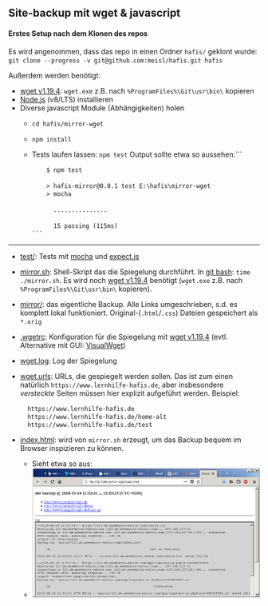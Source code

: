 ## Site-backup mit wget & javascript ##

#### Erstes Setup nach dem Klonen des repos ####

Es wird angenommen, dass das repo in einen Ordner `hafis/` geklont wurde:
`git clone --progress -v git@github.com:meisl/hafis.git hafis`

Außerdem werden benötigt:

* [wget v1.19.4](https://eternallybored.org/misc/wget): `wget.exe` z.B. nach `%ProgramFiles%\Git\usr\bin\` kopieren
* [Node.js](https://nodejs.org) (v8/LTS) installieren
* Diverse javascript Module (Abhängigkeiten) holen
  - `cd hafis/mirror-wget`
  - `npm install`
  - Tests laufen lassen: `npm test`
    Output sollte etwa so aussehen:```

			$ npm test
			
			> hafis-mirror@0.0.1 test E:\hafis\mirror-wget
			> mocha
			
			  ...............

			  15 passing (115ms)
		```

---  

* [test/](test/): Tests mit [mocha](https://mochajs.org) und [expect.js](https://www.npmjs.com/package/expect.js)
* [mirror.sh](mirror.sh): Shell-Skript das die Spiegelung durchführt. In [git bash](https://gitforwindows.org/index.html): `time ./mirror.sh`. Es wird noch [wget v1.19.4](https://eternallybored.org/misc/wget) benötigt (`wget.exe` z.B. nach `%ProgramFiles%\Git\usr\bin\` kopieren).
* [mirror/](mirror/): das eigentliche Backup. Alle Links umgeschrieben, s.d. es komplett lokal funktioniert. Original-(`.html`/`.css`) Dateien gespeichert als `*.orig`
* [.wgetrc](.wgetrc): Konfiguration für die Spiegelung mit [wget v1.19.4](https://eternallybored.org/misc/wget) (evtl. Alternative mit GUI: [VisualWget](https://sites.google.com/site/visualwget))
* [wget.log](wget.log): Log der Spiegelung
* [wget.urls](wget.urls): URLs, die gespiegelt werden sollen. Das ist zum einen natürlich `https://www.lernhilfe-hafis.de`, aber insbesondere *versteckte* Seiten müssen hier explizit aufgeführt werden. Beispiel:
	
		https://www.lernhilfe-hafis.de
		https://www.lernhilfe-hafis.de/home-alt
		https://www.lernhilfe-hafis.de/test
	
 * [index.html](index.html): wird von `mirror.sh` erzeugt, um das Backup bequem im Browser inspizieren zu können.
   - Sieht etwa so aus:
   - ![screenshot-mirror-index.png](/i/screenshot-mirror-index.png)
